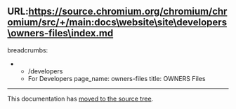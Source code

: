 URL:https://source.chromium.org/chromium/chromium/src/+/main:docs\website\site\developers\owners-files\index.md
---
breadcrumbs:
- - /developers
  - For Developers
page_name: owners-files
title: OWNERS Files
---

This documentation has [moved to the source
tree](https://chromium.googlesource.com/chromium/src/+/HEAD/docs/code_reviews.md).
